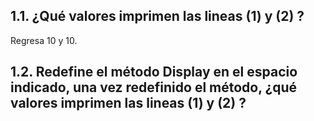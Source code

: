 ## 1.1. ¿Qué valores imprimen las lineas (1) y (2) ?
Regresa 10 y 10.
## 1.2.  Redefine el método Display en el espacio indicado, una vez redefinido el método, ¿qué valores imprimen las lineas (1) y (2) ?
